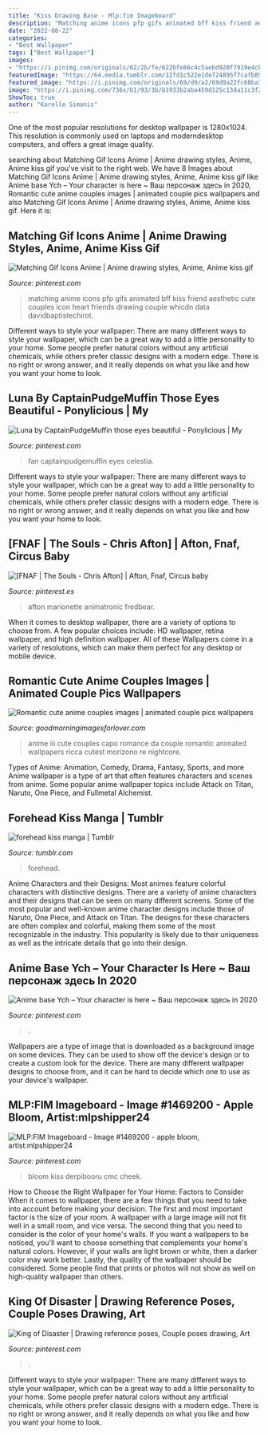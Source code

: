 ```yaml
---
title: "Kiss Drawing Base - Mlp:fim Imageboard"
description: "Matching anime icons pfp gifs animated bff kiss friend aesthetic cute couples icon heart friends drawing couple whicdn data davidbaptistechirot"
date: "2022-08-22"
categories:
- "Best Wallpaper"
tags: ["Best Wallpaper"]
images:
- "https://i.pinimg.com/originals/62/2b/fe/622bfe86c4c5aebd920f7919e4cb34d2.png"
featuredImage: "https://64.media.tumblr.com/12fd1c522e1de724895f7cafb89738f9/tumblr_oskkx4uA8R1vqzvzyo1_1280.jpg"
featured_image: "https://i.pinimg.com/originals/69/d9/a2/69d9a22fc68ba143a3bf5cf51950a70d.png"
image: "https://i.pinimg.com/736x/b1/93/3b/b1933b2aba459d125c13da11c3f21b4c.jpg"
ShowToc: true
author: "Karelle Simonis"
---
```



One of the most popular resolutions for desktop wallpaper is 1280x1024. This resolution is commonly used on laptops and moderndesktop computers, and offers a great image quality.

	

		
searching about Matching Gif Icons Anime | Anime drawing styles, Anime, Anime kiss gif you've visit to the right web. We have 8 Images about Matching Gif Icons Anime | Anime drawing styles, Anime, Anime kiss gif like Anime base Ych – Your character is here ~ Ваш персонаж здесь in 2020, Romantic cute anime couples images | animated couple pics wallpapers and also Matching Gif Icons Anime | Anime drawing styles, Anime, Anime kiss gif. Here it is:
		
    
## Matching Gif Icons Anime | Anime Drawing Styles, Anime, Anime Kiss Gif

<img loading=lazy src="https://i.pinimg.com/originals/81/f6/15/81f6159a470d8c550a372d6959a926f0.gif" onerror="this.onerror=null;this.src='https://tse3.mm.bing.net/th?id=OIP.WCHaPu8TUYzbjOTMplpD2gAAAA&amp;pid=15.1';" alt="Matching Gif Icons Anime | Anime drawing styles, Anime, Anime kiss gif">

_Source: pinterest.com_

>matching anime icons pfp gifs animated bff kiss friend aesthetic cute couples icon heart friends drawing couple whicdn data davidbaptistechirot. 

	

Different ways to style your wallpaper:
There are many different ways to style your wallpaper, which can be a great way to add a little personality to your home. Some people prefer natural colors without any artificial chemicals, while others prefer classic designs with a modern edge. There is no right or wrong answer, and it really depends on what you like and how you want your home to look.

    
## Luna By CaptainPudgeMuffin Those Eyes Beautiful - Ponylicious | My

<img loading=lazy src="https://i.pinimg.com/originals/69/d9/a2/69d9a22fc68ba143a3bf5cf51950a70d.png" onerror="this.onerror=null;this.src='https://tse4.mm.bing.net/th?id=OIP.FKgGvQPEhAzEaU0GKPGryAHaJ4&amp;pid=15.1';" alt="Luna by CaptainPudgeMuffin those eyes beautiful - Ponylicious | My">

_Source: pinterest.com_

>fan captainpudgemuffin eyes celestia. 

	

Different ways to style your wallpaper:
There are many different ways to style your wallpaper, which can be a great way to add a little personality to your home. Some people prefer natural colors without any artificial chemicals, while others prefer classic designs with a modern edge. There is no right or wrong answer, and it really depends on what you like and how you want your home to look.

    
## [FNAF | The Souls - Chris Afton] | Afton, Fnaf, Circus Baby

<img loading=lazy src="https://i.pinimg.com/736x/05/03/0f/05030f3a5e4aaceae672ce18d1ae9f01.jpg" onerror="this.onerror=null;this.src='https://tse2.mm.bing.net/th?id=OIP.43MXXiNKWCzPAw0sEOjOLwHaEK&amp;pid=15.1';" alt="[FNAF | The Souls - Chris Afton] | Afton, Fnaf, Circus baby">

_Source: pinterest.es_

>afton marionette animatronic fredbear. 

	

When it comes to desktop wallpaper, there are a variety of options to choose from. A few popular choices include: HD wallpaper, retina wallpaper, and high definition wallpaper. All of these Wallpapers come in a variety of resolutions, which can make them perfect for any desktop or mobile device. 

    
## Romantic Cute Anime Couples Images | Animated Couple Pics Wallpapers

<img loading=lazy src="http://www.goodmorningimagesforlover.com/wp-content/uploads/2018/10/romance-anime.jpg" onerror="this.onerror=null;this.src='https://tse1.mm.bing.net/th?id=OIP.EofCkYGL5-oNFWlckC_wxAHaEK&amp;pid=15.1';" alt="Romantic cute anime couples images | animated couple pics wallpapers">

_Source: goodmorningimagesforlover.com_

>anime iii cute couples capo romance da couple romantic animated wallpapers ricca cutest morizono re nightcore. 

	

Types of Anime: Animation, Comedy, Drama, Fantasy, Sports, and more
Anime wallpaper is a type of art that often features characters and scenes from anime. Some popular anime wallpaper topics include Attack on Titan, Naruto, One Piece, and Fullmetal Alchemist.

    
## Forehead Kiss Manga | Tumblr

<img loading=lazy src="https://64.media.tumblr.com/12fd1c522e1de724895f7cafb89738f9/tumblr_oskkx4uA8R1vqzvzyo1_1280.jpg" onerror="this.onerror=null;this.src='https://tse3.mm.bing.net/th?id=OIP.2VaqAF7UyVwYM9kuoSKMuAHaNM&amp;pid=15.1';" alt="forehead kiss manga | Tumblr">

_Source: tumblr.com_

>forehead. 

	

Anime Characters and their Designs: Most animes feature colorful characters with distinctive designs.
There are a variety of anime characters and their designs that can be seen on many different screens. Some of the most popular and well-known anime character designs include those of Naruto, One Piece, and Attack on Titan. The designs for these characters are often complex and colorful, making them some of the most recognizable in the industry. This popularity is likely due to their uniqueness as well as the intricate details that go into their design.

    
## Anime Base Ych – Your Character Is Here ~ Ваш персонаж здесь In 2020

<img loading=lazy src="https://i.pinimg.com/736x/39/b4/3f/39b43f58b546e12910b6ccd39b315247.jpg" onerror="this.onerror=null;this.src='https://tse2.mm.bing.net/th?id=OIP.vwREOgFd-vJcu29MqxIvPgHaI4&amp;pid=15.1';" alt="Anime base Ych – Your character is here ~ Ваш персонаж здесь in 2020">

_Source: pinterest.com_

>. 

	

Wallpapers are a type of image that is downloaded as a background image on some devices. They can be used to show off the device's design or to create a custom look for the device. There are many different wallpaper designs to choose from, and it can be hard to decide which one to use as your device's wallpaper.

    
## MLP:FIM Imageboard - Image #1469200 - Apple Bloom, Artist:mlpshipper24

<img loading=lazy src="https://i.pinimg.com/736x/b1/93/3b/b1933b2aba459d125c13da11c3f21b4c.jpg" onerror="this.onerror=null;this.src='https://tse1.mm.bing.net/th?id=OIP.KXQFB9gYzifvVf40ciKq0gHaE8&amp;pid=15.1';" alt="MLP:FIM Imageboard - Image #1469200 - apple bloom, artist:mlpshipper24">

_Source: pinterest.com_

>bloom kiss derpibooru cmc cheek. 

	

How to Choose the Right Wallpaper for Your Home: Factors to Consider
When it comes to wallpaper, there are a few things that you need to take into account before making your decision. The first and most important factor is the size of your room. A wallpaper with a large image will not fit well in a small room, and vice versa. 
The second thing that you need to consider is the color of your home's walls. If you want a wallpapers to be noticed, you'll want to choose something that complements your home's natural colors. However, if your walls are light brown or white, then a darker color may work better. 
Lastly, the quality of the wallpaper should be considered. Some people find that prints or photos will not show as well on high-quality wallpaper than others.

    
## King Of Disaster | Drawing Reference Poses, Couple Poses Drawing, Art

<img loading=lazy src="https://i.pinimg.com/originals/62/2b/fe/622bfe86c4c5aebd920f7919e4cb34d2.png" onerror="this.onerror=null;this.src='https://tse2.mm.bing.net/th?id=OIP.VpgNydLGHzbnNutqdkvvfwHaL_&amp;pid=15.1';" alt="King of Disaster | Drawing reference poses, Couple poses drawing, Art">

_Source: pinterest.com_

>. 

	

Different ways to style your wallpaper:
There are many different ways to style your wallpaper, which can be a great way to add a little personality to your home. Some people prefer natural colors without any artificial chemicals, while others prefer classic designs with a modern edge. There is no right or wrong answer, and it really depends on what you like and how you want your home to look.

